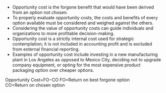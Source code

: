 -   Opportunity cost is the forgone benefit that would have been derived from an option not chosen.
-   To properly evaluate opportunity costs, the costs and benefits of every option available must be considered and weighed against the others.
-   Considering the value of opportunity costs can guide individuals and organizations to more profitable decision-making.
-   Opportunity cost is a strictly internal cost used for strategic contemplation; it is not included in accounting profit and is excluded from external financial reporting.
-   Examples of opportunity cost include investing in a new manufacturing plant in Los Angeles as opposed to Mexico City, deciding not to upgrade company equipment, or opting for the most expensive product packaging option over cheaper options.

Opportunity Cost=FO−CO
FO=Return on best forgone option
CO=Return on chosen option​
